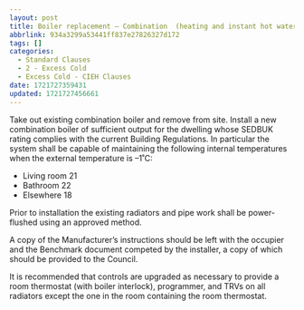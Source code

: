 ```yaml
---
layout: post
title: Boiler replacement – Combination  (heating and instant hot water)
abbrlink: 934a3299a53441ff837e27826327d172
tags: []
categories:
  - Standard Clauses
  - 2 - Excess Cold
  - Excess Cold - CIEH Clauses
date: 1721727359431
updated: 1721727456661
---
```


Take out existing combination boiler and remove from site. Install a new combination boiler of sufficient output for the dwelling whose SEDBUK rating complies with the current Building Regulations. In particular the system shall be capable of maintaining the following internal temperatures when the external temperature is –1˚C:

- Living room 21
- Bathroom 22
- Elsewhere 18

Prior to installation the existing radiators and pipe work shall be power-flushed using an approved method.

A copy of the Manufacturer’s instructions should be left with the occupier and the Benchmark document competed by the installer, a copy of which should be provided to the Council.

It is recommended that controls are upgraded as necessary to provide a room thermostat (with boiler interlock), programmer, and TRVs on all radiators except the one in the room containing the room thermostat.
